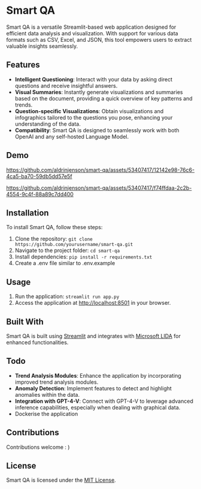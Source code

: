 # Smart QA

Smart QA is a versatile Streamlit-based web application designed for efficient data analysis and visualization. With support for various data formats such as CSV, Excel, and JSON, this tool empowers users to extract valuable insights seamlessly.

## Features

- **Intelligent Questioning**: Interact with your data by asking direct questions and receive insightful answers.
- **Visual Summaries**: Instantly generate visualizations and summaries based on the document, providing a quick overview of key patterns and trends.
- **Question-specific Visualizations**: Obtain visualizations and infographics tailored to the questions you pose, enhancing your understanding of the data.
- **Compatibility**: Smart QA is designed to seamlessly work with both OpenAI and any self-hosted Language Model.

## Demo




https://github.com/aldrinjenson/smart-qa/assets/53407417/12142e98-76c6-4ca5-ba70-59db5dd57e5f


https://github.com/aldrinjenson/smart-qa/assets/53407417/f74ffdaa-2c2b-4554-9c4f-88a89c7dd400


## Installation

To install Smart QA, follow these steps:

1. Clone the repository: `git clone https://github.com/yourusername/smart-qa.git`
2. Navigate to the project folder: `cd smart-qa`
3. Install dependencies: `pip install -r requirements.txt`
4. Create a .env file similar to .env.example

## Usage

1. Run the application: `streamlit run app.py`
2. Access the application at [http://localhost:8501](http://localhost:8501) in your browser.

## Built With

Smart QA is built using [Streamlit](https://streamlit.io/) and integrates with [Microsoft LIDA](https://github.com/microsoft/lida) for enhanced functionalities.

## Todo

- **Trend Analysis Modules**: Enhance the application by incorporating improved trend analysis modules.
- **Anomaly Detection**: Implement features to detect and highlight anomalies within the data.
- **Integration with GPT-4-V**: Connect with GPT-4-V to leverage advanced inference capabilities, especially when dealing with graphical data.
- Dockerise the application

## Contributions

Contributions welcome : )

## License

Smart QA is licensed under the [MIT License](LICENSE).
